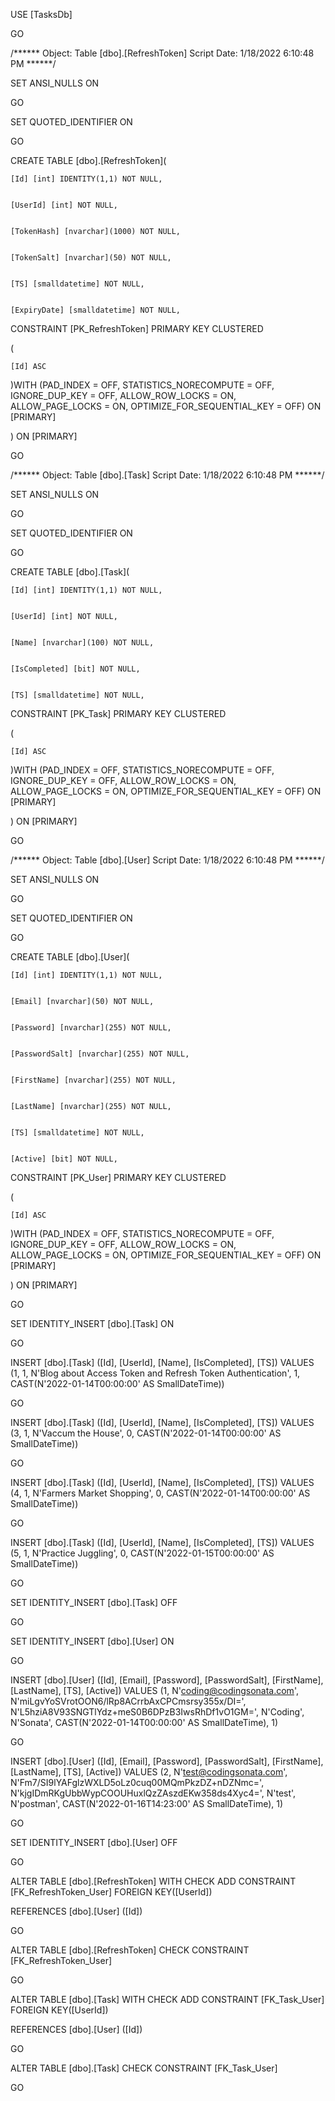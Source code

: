 USE [TasksDb]

GO

/****** Object:  Table [dbo].[RefreshToken]    Script Date: 1/18/2022 6:10:48 PM ******/


SET ANSI_NULLS ON

GO


SET QUOTED_IDENTIFIER ON

GO


CREATE TABLE [dbo].[RefreshToken](


	[Id] [int] IDENTITY(1,1) NOT NULL,


	[UserId] [int] NOT NULL,


	[TokenHash] [nvarchar](1000) NOT NULL,


	[TokenSalt] [nvarchar](50) NOT NULL,


	[TS] [smalldatetime] NOT NULL,


	[ExpiryDate] [smalldatetime] NOT NULL,


 CONSTRAINT [PK_RefreshToken] PRIMARY KEY CLUSTERED 

(


	[Id] ASC


)WITH (PAD_INDEX = OFF, STATISTICS_NORECOMPUTE = OFF, IGNORE_DUP_KEY = OFF, ALLOW_ROW_LOCKS = ON, ALLOW_PAGE_LOCKS = ON, OPTIMIZE_FOR_SEQUENTIAL_KEY = OFF) ON [PRIMARY]


) ON [PRIMARY]

GO

/****** Object:  Table [dbo].[Task]    Script Date: 1/18/2022 6:10:48 PM ******/


SET ANSI_NULLS ON

GO


SET QUOTED_IDENTIFIER ON

GO


CREATE TABLE [dbo].[Task](


	[Id] [int] IDENTITY(1,1) NOT NULL,


	[UserId] [int] NOT NULL,


	[Name] [nvarchar](100) NOT NULL,


	[IsCompleted] [bit] NOT NULL,


	[TS] [smalldatetime] NOT NULL,


 CONSTRAINT [PK_Task] PRIMARY KEY CLUSTERED 

(


	[Id] ASC


)WITH (PAD_INDEX = OFF, STATISTICS_NORECOMPUTE = OFF, IGNORE_DUP_KEY = OFF, ALLOW_ROW_LOCKS = ON, ALLOW_PAGE_LOCKS = ON, OPTIMIZE_FOR_SEQUENTIAL_KEY = OFF) ON [PRIMARY]


) ON [PRIMARY]

GO

/****** Object:  Table [dbo].[User]    Script Date: 1/18/2022 6:10:48 PM ******/


SET ANSI_NULLS ON

GO


SET QUOTED_IDENTIFIER ON

GO


CREATE TABLE [dbo].[User](


	[Id] [int] IDENTITY(1,1) NOT NULL,


	[Email] [nvarchar](50) NOT NULL,


	[Password] [nvarchar](255) NOT NULL,


	[PasswordSalt] [nvarchar](255) NOT NULL,


	[FirstName] [nvarchar](255) NOT NULL,


	[LastName] [nvarchar](255) NOT NULL,


	[TS] [smalldatetime] NOT NULL,


	[Active] [bit] NOT NULL,


 CONSTRAINT [PK_User] PRIMARY KEY CLUSTERED 

(


	[Id] ASC


)WITH (PAD_INDEX = OFF, STATISTICS_NORECOMPUTE = OFF, IGNORE_DUP_KEY = OFF, ALLOW_ROW_LOCKS = ON, ALLOW_PAGE_LOCKS = ON, OPTIMIZE_FOR_SEQUENTIAL_KEY = OFF) ON [PRIMARY]


) ON [PRIMARY]

GO


SET IDENTITY_INSERT [dbo].[Task] ON 

GO


INSERT [dbo].[Task] ([Id], [UserId], [Name], [IsCompleted], [TS]) VALUES (1, 1, N'Blog about Access Token and Refresh Token Authentication', 1, CAST(N'2022-01-14T00:00:00' AS SmallDateTime))

GO


INSERT [dbo].[Task] ([Id], [UserId], [Name], [IsCompleted], [TS]) VALUES (3, 1, N'Vaccum the House', 0, CAST(N'2022-01-14T00:00:00' AS SmallDateTime))

GO


INSERT [dbo].[Task] ([Id], [UserId], [Name], [IsCompleted], [TS]) VALUES (4, 1, N'Farmers Market Shopping', 0, CAST(N'2022-01-14T00:00:00' AS SmallDateTime))

GO


INSERT [dbo].[Task] ([Id], [UserId], [Name], [IsCompleted], [TS]) VALUES (5, 1, N'Practice Juggling', 0, CAST(N'2022-01-15T00:00:00' AS SmallDateTime))

GO


SET IDENTITY_INSERT [dbo].[Task] OFF

GO


SET IDENTITY_INSERT [dbo].[User] ON 

GO


INSERT [dbo].[User] ([Id], [Email], [Password], [PasswordSalt], [FirstName], [LastName], [TS], [Active]) VALUES (1, N'coding@codingsonata.com', N'miLgvYoSVrotOON6/lRp8ACrrbAxCPCmsrsy355x/DI=', N'L5hziA8V93SNGTlYdz+meS0B6DPzB3IwsRhDf1vO1GM=', N'Coding', N'Sonata', CAST(N'2022-01-14T00:00:00' AS SmallDateTime), 1)

GO


INSERT [dbo].[User] ([Id], [Email], [Password], [PasswordSalt], [FirstName], [LastName], [TS], [Active]) VALUES (2, N'test@codingsonata.com', N'Fm7/SI9lYAFglzWXLD5oLz0cuq00MQmPkzDZ+nDZNmc=', N'kjgIDmRKgUbbWypCOOUHuxlQzZAszdEKw358ds4Xyc4=', N'test', N'postman', CAST(N'2022-01-16T14:23:00' AS SmallDateTime), 1)

GO


SET IDENTITY_INSERT [dbo].[User] OFF

GO


ALTER TABLE [dbo].[RefreshToken]  WITH CHECK ADD  CONSTRAINT [FK_RefreshToken_User] FOREIGN KEY([UserId])


REFERENCES [dbo].[User] ([Id])

GO


ALTER TABLE [dbo].[RefreshToken] CHECK CONSTRAINT [FK_RefreshToken_User]

GO


ALTER TABLE [dbo].[Task]  WITH CHECK ADD  CONSTRAINT [FK_Task_User] FOREIGN KEY([UserId])


REFERENCES [dbo].[User] ([Id])

GO


ALTER TABLE [dbo].[Task] CHECK CONSTRAINT [FK_Task_User]

GO